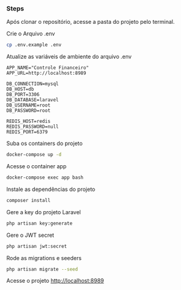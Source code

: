 ### Steps
Após clonar o repositório, acesse a pasta do projeto pelo terminal.

Crie o Arquivo .env
```sh
cp .env.example .env
```

Atualize as variáveis de ambiente do arquivo .env
```dosini
APP_NAME="Controle Financeiro"
APP_URL=http://localhost:8989

DB_CONNECTION=mysql
DB_HOST=db
DB_PORT=3306
DB_DATABASE=laravel
DB_USERNAME=root
DB_PASSWORD=root

REDIS_HOST=redis
REDIS_PASSWORD=null
REDIS_PORT=6379
```

Suba os containers do projeto
```sh
docker-compose up -d
```

Acesse o container app
```sh
docker-compose exec app bash
```

Instale as dependências do projeto
```sh
composer install
```

Gere a key do projeto Laravel
```sh
php artisan key:generate
```

Gere o JWT secret
```sh
php artisan jwt:secret
```

Rode as migrations e seeders
```sh
php artisan migrate --seed
```

Acesse o projeto
[http://localhost:8989](http://localhost:8989)
